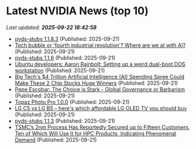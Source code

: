 # Latest NVIDIA News (top 10)
_Last updated: **2025-09-22 18:42:58**_

- [pyds-stubs 1.1.8.3](https://pypi.org/project/pyds-stubs/1.1.8.3/) (Published: 2025-09-21)
- [Tech bubble or 'fourth industrial revolution'? Where are we at with AI?](https://www.abc.net.au/news/2025-09-22/is-ai-the-fourth-industrial-revolution/105790912) (Published: 2025-09-21)
- [pyds-stubs 1.1.6](https://pypi.org/project/pyds-stubs/1.1.6/) (Published: 2025-09-21)
- [Ubuntu developers: Aaron Rainbolt: Setting up a weird dual-boot DOS workstation](https://arraybolt3.substack.com/p/setting-up-a-weird-dual-boot-dos) (Published: 2025-09-21)
- [Big Tech's $4 Trillion Artificial Intelligence (AI) Spending Spree Could Make These 2 Chip Stocks Huge Winners](https://biztoc.com/x/df571b863eb5f774) (Published: 2025-09-21)
- [Pepe Escobar: The Choice is Stark - Global Governance or Barbarism](https://sputnikglobe.com/20250921/pepe-escobar-the-choice-is-stark-global-governance-or-barbarism-1122828965.html) (Published: 2025-09-21)
- [Topaz Photo Pro 1.0.0](https://post.rlsbb.to/__trashed-13/) (Published: 2025-09-21)
- [LG C5 vs LG B5 – here's which affordable LG OLED TV you should buy](https://www.techradar.com/televisions/lg-c5-vs-lg-b5-heres-which-affordable-lg-oled-tv-you-should-buy) (Published: 2025-09-21)
- [pyds-stubs 1.1.3](https://pypi.org/project/pyds-stubs/1.1.3/) (Published: 2025-09-21)
- [TSMC’s 2nm Process Has Reportedly Secured up to Fifteen Customers, Ten of Which Will Use It for HPC Products, Indicating Phenomenal Demand](https://wccftech.com/tsmc-2nm-process-has-reportedly-secured-up-to-fifteen-customers/) (Published: 2025-09-21)
